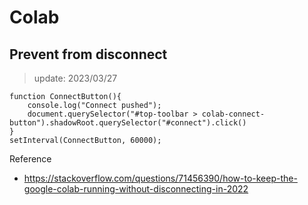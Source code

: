 # Colab

## Prevent from disconnect

> update: 2023/03/27

```=javascript
function ConnectButton(){
    console.log("Connect pushed"); 
    document.querySelector("#top-toolbar > colab-connect-button").shadowRoot.querySelector("#connect").click() 
}
setInterval(ConnectButton, 60000);
```

Reference
- https://stackoverflow.com/questions/71456390/how-to-keep-the-google-colab-running-without-disconnecting-in-2022